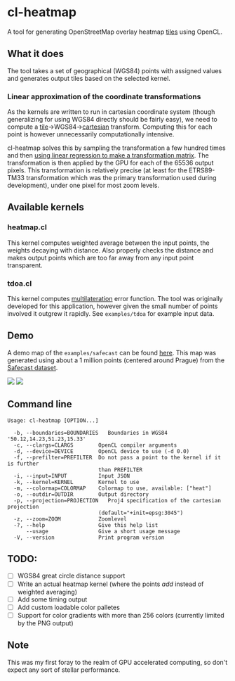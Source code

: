# cl-heatmap
A tool for generating OpenStreetMap overlay heatmap [tiles](https://wiki.openstreetmap.org/wiki/Slippy_map_tilenames)
using OpenCL.

## What it does
The tool takes a set of geographical (WGS84) points with assigned values and generates output tiles based on the selected
kernel.

### Linear approximation of the coordinate transformations
As the kernels are written to run in cartesian coordinate system (though generalizing for using WGS84 directly should be
fairly easy), we need to compute a
[tile](https://wiki.openstreetmap.org/wiki/Slippy_map_tilenames)->WGS84->[cartesian](http://proj4.org/) transform.
Computing this for each point is however unnecessarily computationally intensive.

cl-heatmap solves this by sampling the transformation a few hundred times and then [using linear regression to make a 
transformation matrix](https://github.com/atalax/cl-heatmap/blob/master/src/coords.c#L57). The transformation is then
applied by the GPU for each of the 65536 output pixels. This transformation is relatively precise (at least for
the ETRS89-TM33 transformation which was the primary transformation used during development), under one pixel for
most zoom levels.

## Available kernels

### heatmap.cl
This kernel computes weighted average between the input points, the weights decaying with distance. Also properly checks
the distance and makes output points which are too far away from any input point transparent.

### tdoa.cl
This kernel computes [multilateration](https://en.wikipedia.org/wiki/Multilateration) error function. The tool was originally
developed for this application, however given the small number of points involved it outgrew it rapidly. See `examples/tdoa`
for example input data.

## Demo

A demo map of the `examples/safecast` can be found [here](https://clheatmap.atx.name). This map was generated
using about a 1 million points (centered around Prague) from the [Safecast dataset](http://blog.safecast.org/data/).

[![](http://clheatmap.atx.name/github1.png)](https://clheatmap.atx.name)
[![](http://clheatmap.atx.name/github2.png)](https://clheatmap.atx.name)

## Command line

```
Usage: cl-heatmap [OPTION...]

  -b, --boundaries=BOUNDARIES   Boundaries in WGS84 '50.12,14.23,51.23,15.33'
  -c, --clargs=CLARGS        OpenCL compiler arguments
  -d, --device=DEVICE        OpenCL device to use (-d 0.0)
  -f, --prefilter=PREFILTER  Do not pass a point to the kernel if it is further
                             than PREFILTER
  -i, --input=INPUT          Input JSON
  -k, --kernel=KERNEL        Kernel to use
  -m, --colormap=COLORMAP    Colormap to use, available: ["heat"]
  -o, --outdir=OUTDIR        Output directory
  -p, --projection=PROJECTION   Proj4 specification of the cartesian projection
                             (default="+init=epsg:3045")
  -z, --zoom=ZOOM            Zoomlevel
  -?, --help                 Give this help list
      --usage                Give a short usage message
  -V, --version              Print program version
```

## TODO:

 - [ ] WGS84 great circle distance support
 - [ ] Write an actual heatmap kernel (where the points _add_ instead of weighted averaging)
 - [ ] Add some timing output
 - [ ] Add custom loadable color palletes
 - [ ] Support for color gradients with more than 256 colors (currently limited by the PNG output)

## Note
This was my first foray to the realm of GPU accelerated computing, so don't expect any sort of stellar performance.
